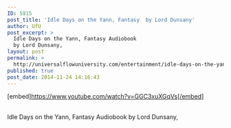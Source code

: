 ```yaml
---
ID: 5915
post_title: 'Idle Days on the Yann, Fantasy  by Lord Dunsany'
author: UfU
post_excerpt: >
  Idle Days on the Yann, Fantasy Audiobook
  by Lord Dunsany,
layout: post
permalink: >
  http://universalflowuniversity.com/entertainment/idle-days-on-the-yann-fantasy-by-lord-dunsany/
published: true
post_date: 2014-11-24 14:16:43
---
```

[embed]https://www.youtube.com/watch?v=GGC3xuXGqVs[/embed]</br></br>
<p>Idle Days on the Yann, Fantasy Audiobook by Lord Dunsany,</p>